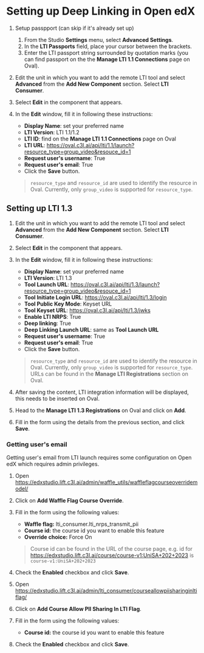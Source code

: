 # Setting up Deep Linking in Open edX
1. Setup passpport (can skip if it's already set up)
    1. From the Studio **Settings** menu, select **Advanced Settings**.
    1. In the **LTI Passports** field, place your cursor between the brackets.
    1. Enter the LTI passport string surrounded by quotation marks (you can find passport on the the **Manage LTI 1.1 Connections** page on Oval).
1. Edit the unit in which you want to add the remote LTI tool and select **Advanced** from the **Add New Component** section. Select **LTI Consumer**.
1. Select **Edit** in the component that appears.
1. In the **Edit** window, fill it in following these instructions:

    - **Display Name**: set your preferred name
    - **LTI Version**: LTI 1.1/1.2
    - **LTI ID**: find on the **Manage LTI 1.1 Connections** page on Oval
    - **LTI URL**: https://oval.c3l.ai/api/lti/1.1/launch?resource_type=group_video&resouce_id=1
    - **Request user's username**: True
    - **Request user's email**: True
    - Click the **Save** button.

    > `resource_type` and `resource_id` are used to identify the resource in Oval. Currently, only `group_video` is supported for `resource_type`.

## Setting up LTI 1.3

1. Edit the unit in which you want to add the remote LTI tool and select **Advanced** from the **Add New Component** section. Select **LTI Consumer**.
1. Select **Edit** in the component that appears.
1. In the **Edit** window, fill it in following these instructions:

    - **Display Name**: set your preferred name
    - **LTI Version**: LTI 1.3
    - **Tool Launch URL**: https://oval.c3l.ai/api/lti/1.3/launch?resource_type=group_video&resouce_id=1
    - **Tool Initiate Login URL**: https://oval.c3l.ai/api/lti/1.3/login
    - **Tool Public Key Mode**: Keyset URL
    - **Tool Keyset URL**: https://oval.c3l.ai/api/lti/1.3/jwks
    - **Enable LTI NRPS**: True
    - **Deep linking**: True
    - **Deep Linking Launch URL**: same as **Tool Launch URL**
    - **Request user's username**: True
    - **Request user's email**: True
    - Click the **Save** button.

    > `resource_type` and `resource_id` are used to identify the resource in Oval. Currently, only `group_video` is supported for `resource_type`.
    > URLs can be found in the **Manage LTI Registrations** section on Oval.

1. After saving the content, LTI integration information will be displayed, this needs to be inserted on Oval.
1. Head to the **Manage LTI 1.3 Registrations** on Oval and click on **Add**.
1. Fill in the form using the details from the previous section, and click **Save**.

### Getting user's email

Getting user's email from LTI launch requires some configuration on Open edX which requires admin privileges.

1. Open https://edxstudio.lift.c3l.ai/admin/waffle_utils/waffleflagcourseoverridemodel/
1. Click on **Add Waffle Flag Course Override**.
1. Fill in the form using the following values:

    - **Waffle flag:** lti_consumer.lti_nrps_transmit_pii
    - **Course id:** the course id you want to enable this feature
    - **Override choice:** Force On

    > Course id can be found in the URL of the course page, e.g. id for https://edxstudio.lift.c3l.ai/course/course-v1:UniSA+202+2023 is `course-v1:UniSA+202+2023`

1. Check the **Enabled** checkbox and click **Save**.
1. Open https://edxstudio.lift.c3l.ai/admin/lti_consumer/courseallowpiisharinginltiflag/
1. Click on **Add Course Allow PII Sharing In LTI Flag**.
1. Fill in the form using the following values:

    - **Course id:** the course id you want to enable this feature

1. Check the **Enabled** checkbox and click **Save**.

